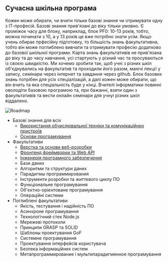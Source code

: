 ## Сучасна шкільна програма

Кожен може обирати, чи вчити тільки базові знання чи отримувати одну з ІТ-професій. Базові знання прив'язані до віку тільки умовно.
Є проміжок часу для блоку, наприклад, блок PF0: 10-13 років, тобто, можна починати з 10, а у 13 років це вже потрібно знати усім.
Якщо учень обирає прфесійну підготовку, то більшість знань факультативна, тобто він може поглиблено вивчати та отримувати професію додатково до базової шкільної програми.
Карта знань факультативів не прив'язана до віку та до часу навчання, усі стартують у різний час та просуваються із своєю швидкістю.
Ми хочемо зробити так, щоб учні з різних шкіл об'єднувались на факультатив та проходили його разом, маючі лекції у запису, семінари через інтернет та завдання через github.
Блок базових знань потрібен для усіх спеціалізацій, а далі кожен може обирати, що він вчить та яка спеціальність буде у кінці.
Вчителі інформатики повинні оволодіти базовою програмою та, при бажанні, взяти один з факультативів та вести онлайн семінари для учнуі різних шкіл віддалено.

![Roadmap](https://user-images.githubusercontent.com/4405297/192475068-6ab213d7-43f8-4f4f-9d3d-8a2aceb17476.png)

- Базові знання для всіх
  - [Використання обчислювальної техніки та комунікаційних пристроїв](Literacy-uk.md)
  - [Основи програмування](Programming-uk.md)
- Факультативи
  - [Верстка та основи веб-розробки](Web-uk.md)
  - [Фронтенд фреймворки та Web API](Frontend-uk.md)
  - [Інженерія програмного забезпечення](Software-uk.md)
  - Бази даних
  - Алгоритми та структури даних
  - Парадигмы программирования
  - Інструменти розробки та життєвого циклу ПО
  - Функціональне програмування
  - Об'єктно-орієнтоване програмування
  - Операційні системи
- Поглиблені факультативи
  - Якість, тестування і надійність ПО
  - Асинхроне програмування
  - Технологічний стек Node.js
  - Мережеві протоколи
  - Принципи GRASP та SOLID
  - Шаблоны проектування GoF
  - Системне програмування
  - Проектування інтерфейсів користувача
  - Безпека інформаційних систем
  - Метапрограммирование і мультипарадигменное програмування
